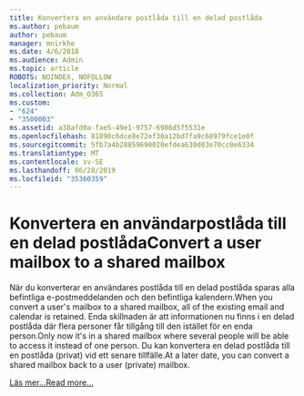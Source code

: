 ```yaml
---
title: Konvertera en användare postlåda till en delad postlåda
ms.author: pebaum
author: pebaum
manager: mnirkhe
ms.date: 4/6/2018
ms.audience: Admin
ms.topic: article
ROBOTS: NOINDEX, NOFOLLOW
localization_priority: Normal
ms.collection: Adm_O365
ms.custom:
- "624"
- "3500003"
ms.assetid: a38afd0a-fae5-49e1-9757-6986d5f5531e
ms.openlocfilehash: 81890c6dce8e72ef30a12bd7fa9c68979fce1e0f
ms.sourcegitcommit: 5fb7a4b28859690020efdea630d03e70cc0e6334
ms.translationtype: MT
ms.contentlocale: sv-SE
ms.lasthandoff: 06/28/2019
ms.locfileid: "35360359"
---
```

# <a name="convert-a-user-mailbox-to-a-shared-mailbox"></a><span data-ttu-id="bdda0-102">Konvertera en användarpostlåda till en delad postlåda</span><span class="sxs-lookup"><span data-stu-id="bdda0-102">Convert a user mailbox to a shared mailbox</span></span>

<span data-ttu-id="bdda0-103">När du konverterar en användares postlåda till en delad postlåda sparas alla befintliga e-postmeddelanden och den befintliga kalendern.</span><span class="sxs-lookup"><span data-stu-id="bdda0-103">When you convert a user's mailbox to a shared mailbox, all of the existing email and calendar is retained.</span></span> <span data-ttu-id="bdda0-104">Enda skillnaden är att informationen nu finns i en delad postlåda där flera personer får tillgång till den istället för en enda person.</span><span class="sxs-lookup"><span data-stu-id="bdda0-104">Only now it's in a shared mailbox where several people will be able to access it instead of one person.</span></span> <span data-ttu-id="bdda0-105">Du kan konvertera en delad postlåda till en postlåda (privat) vid ett senare tillfälle.</span><span class="sxs-lookup"><span data-stu-id="bdda0-105">At a later date, you can convert a shared mailbox back to a user (private) mailbox.</span></span>
  
[<span data-ttu-id="bdda0-106">Läs mer...</span><span class="sxs-lookup"><span data-stu-id="bdda0-106">Read more...</span></span>](https://support.office.com/article/2e122487-e1f5-4f26-ba41-5689249d93ba)
  